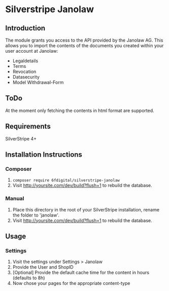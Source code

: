 # Silverstripe Janolaw

## Introduction
The module grants you access to the API provided by the Janolaw AG. This allows
you to import the contents of the documents you created within your user account
at Janolaw:

* Legaldetails
* Terms
* Revocation
* Datasecurity
* Model Withdrawal-Form

## ToDo
At the moment only fetching the contents in html format are supported.

## Requirements
SilverStripe 4+

## Installation Instructions

### Composer
1. ```composer require 6fdigital/silverstripe-janolaw```
2. Visit http://yoursite.com/dev/build?flush=1 to rebuild the database.

### Manual
1. Place this directory in the root of your SilverStripe installation, rename the folder to 'janolaw'.
2. Visit http://yoursite.com/dev/build?flush=1 to rebuild the database.

## Usage
### Settings
1. Visit the settings under Settings > Janolaw
2. Provide the User and ShopID
3. [Optional] Provide the default cache time for the content in hours (defaults to 8h)
4. Now chose your pages for the appropriate content-type 
